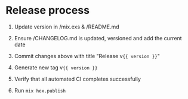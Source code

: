 # Release process

1. Update version in /mix.exs & /README.md

2. Ensure /CHANGELOG.md is updated, versioned and add the current date

3. Commit changes above with title "Release v`{{ version }}`"

4. Generate new tag v`{{ version }}`

5. Verify that all automated CI completes successfully

6. Run `mix hex.publish`
